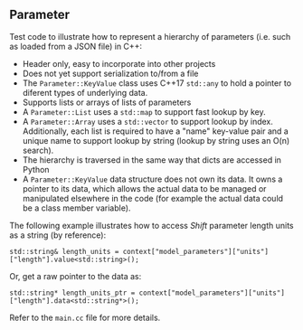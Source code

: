 Parameter
---------

Test code to illustrate how to represent a hierarchy of parameters (i.e. such as loaded from a JSON file) in C++:
* Header only, easy to incorporate into other projects
* Does not yet support serialization to/from a file
* The `Parameter::KeyValue` class uses C++17 `std::any` to hold a pointer to diferent types of underlying data.
* Supports lists or arrays of lists of parameters
* A `Parameter::List` uses a `std::map` to support fast lookup by key.
* A `Parameter::Array` uses a `std::vector` to support lookup by index. Additionally, each list is required to have a "name" key-value pair and a unique name to support lookup by string (lookup by string uses an O(n) search).
* The hierarchy is traversed in the same way that dicts are accessed in Python
* A `Parameter::KeyValue` data structure does not own its data. It owns a pointer to its data, which allows the actual data to be managed or manipulated elsewhere in the code (for example the actual data could be a class member variable).

The following example illustrates how to access *Shift* parameter length units as a string (by reference):

```
std::string& length_units = context["model_parameters"]["units"]["length"].value<std::string>();
```

Or, get a raw pointer to the data as:

```
std::string* length_units_ptr = context["model_parameters"]["units"]["length"].data<std::string*>();
```

Refer to the `main.cc` file for more details. 
